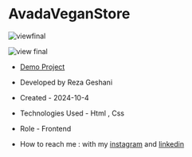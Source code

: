 # AvadaVeganStore

![viewfinal](https://github.com/user-attachments/assets/3a27bbab-af56-4759-b866-68776b728bf8)

![view final](https://github.com/user-attachments/assets/3d491505-aac4-43a5-8d5c-1eb456efb117)

- [Demo Project](https://rezageshaniweb.github.io/AvadaVeganStore/)

- Developed by Reza Geshani

- Created - 2024-10-4

- Technologies Used - Html , Css

- Role - Frontend

- How to reach me : with my [instagram](https://www.instagram.com/rezageshani_web) and [linkedin](http://www.linkedin.com/in/reza-geshani-web)
